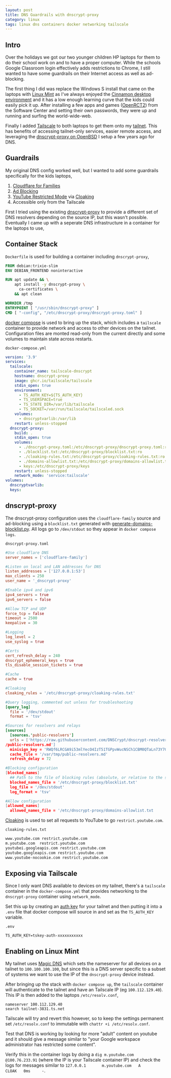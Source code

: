 ```yaml
---
layout: post
title: DNS Guardrails with dnscrypt-proxy
category: linux
tags: linux dns containers docker networking tailscale
---
```


## Intro

Over the holidays we got our two younger children HP laptops for them to do their school work on and to have a proper computer. While the schools Google Classroom login effectively adds restrictions to Chrome, I still wanted to have some guardrails on their Internet access as well as ad-blocking.

The first thing I did was replace the Windows S install that came on the laptops with [Linux Mint](https://www.linuxmint.com/) as I've always enjoyed the [Cinnamon desktop environment](https://projects.linuxmint.com/cinnamon/) and it has a low enough learning curve that the kids could easily pick it up. After installing a few apps and games ([OpenRCT2](https://openrct2.org/)) from the Software Center and setting their own passwords, they were up and running and surfing the world-wide-web.

Finally I added [Tailscale](https://tailscale.com/) to both laptops to get them onto my [tailnet](https://tailscale.com/kb/1136/tailnet). This has benefits of accessing tailnet-only services, easier remote access, and leveraging the [dnscrypt-proxy on OpenBSD](https://www.ecliptik.com/Running-dnscrypt-proxy-on-OpenBSD/) I setup a few years ago for DNS.

## Guardrails

My original DNS config worked well, but I wanted to add some guardrails specifically for the kids laptops,

1. [Cloudflare for Families](https://blog.cloudflare.com/introducing-1-1-1-1-for-families/)
2. [Ad Blocking](https://github.com/DNSCrypt/dnscrypt-proxy/wiki/Public-blocklist)
3. [YouTube Restricted Mode](https://support.google.com/a/answer/6212415) via [Cloaking](https://github.com/DNSCrypt/dnscrypt-proxy/wiki/Public-blocklist)
4. Accessible only from the Tailscale

First I tried using the existing [dnscrypt-proxy](https://github.com/DNSCrypt/dnscrypt-proxy) to provide a different set of DNS resolvers depending on the source IP, but this wasn't possible. Eventually I came up with a seperate DNS infrastructure in a container for the laptops to use,

## Container Stack

`Dockerfile` is used for building a container including `dnscrypt-proxy`,

```dockerfile
FROM debian:trixie-slim
ENV DEBIAN_FRONTEND noninteractive

RUN apt update && \
    apt install -y dnscrypt-proxy \
      ca-certificates \
    && apt clean

WORKDIR /tmp
ENTRYPOINT [ "/usr/sbin/dnscrypt-proxy" ]
CMD [ "-config", "/etc/dnscrypt-proxy/dnscrypt-proxy.toml" ]
```

[docker compose](https://docs.docker.com/compose/) is used to bring up the stack, which includes a `tailscale` container to provide network and access to other devices on the tailnet. Configuration files are monted read-only from the current directly and some volumes to maintain state across restarts.

`docker-compose.yml`

```yaml
version: '3.9'
services:
  tailscale:
    container_name: tailscale-dnscrypt
    hostname: dnscrypt-proxy
    image: ghcr.io/tailscale/tailscale
    stdin_open: true
    environment:
      - TS_AUTH_KEY=${TS_AUTH_KEY}
      - TS_USERSPACE=true
      - TS_STATE_DIR=/var/lib/tailscale
      - TS_SOCKET=/var/run/tailscale/tailscaled.sock
    volumes:
      - dnscryptvarlib:/var/lib
    restart: unless-stopped
  dnscrypt-proxy:
    build: .
    stdin_open: true
    volumes:
      - ./dnscrypt-proxy.toml:/etc/dnscrypt-proxy/dnscrypt-proxy.toml:ro
      - ./blocklist.txt:/etc/dnscrypt-proxy/blocklist.txt:ro
      - ./cloaking-rules.txt:/etc/dnscrypt-proxy/cloaking-rules.txt:ro
      - ./domains-allowlist.txt:/etc/dnscrypt-proxy/domains-allowlist.txt:ro
      - keys:/etc/dnscrypt-proxy/keys
    restart: unless-stopped
    network_mode: 'service:tailscale'
volumes:
  dnscryptvarlib:
  keys:
```

## dnscrypt-proxy

The dnscrypt-proxy configuration uses the `cloudflare-family` source and ad-blocking using a `blocklist.txt` generated with [generate-domains-blocklist.py](https://github.com/DNSCrypt/dnscrypt-proxy/wiki/Combining-Blocklists). All logs go to `/dev/stdout` so they appear in `docker compose logs`.

`dnscrypt-proxy.toml`

```toml
#Use cloudflare DNS
server_names = ['cloudflare-family']

#Listen on local and LAN addresses for DNS
listen_addresses = ['127.0.0.1:53']
max_clients = 250
user_name = '_dnscrypt-proxy'

#Enable ipv4 and ipv6
ipv4_servers = true
ipv6_servers = false

#Allow TCP and UDP
force_tcp = false
timeout = 2500
keepalive = 30

#Logging
log_level = 2
use_syslog = true

#Certs
cert_refresh_delay = 240
dnscrypt_ephemeral_keys = true
tls_disable_session_tickets = true

#Cache
cache = true

#Cloaking
cloaking_rules = '/etc/dnscrypt-proxy/cloaking-rules.txt'

#Query logging, commented out unless for troubleshooting
[query_log]
  file = '/dev/stdout'
  format = 'tsv'

#Sources for resolvers and relays
[sources]
  [sources.'public-resolvers']
  urls = ['https://raw.githubusercontent.com/DNSCrypt/dnscrypt-resolvers/master/v3/public-resolvers.md', 'https://download.dnscrypt.info/resolvers-list/v3
/public-resolvers.md']
  minisign_key = 'RWQf6LRCGA9i53mlYecO4IzT51TGPpvWucNSCh1CBM0QTaLn73Y7GFO3'
  cache_file = '/var/tmp/public-resolvers.md'
  refresh_delay = 72

#Blocking configuration
[blocked_names]
  ## Path to the file of blocking rules (absolute, or relative to the same directory as the executable file)
  blocked_names_file = '/etc/dnscrypt-proxy/blocklist.txt'
  log_file = '/dev/stdout'
  log_format = 'tsv'

#Allow configuration
[allowed_names]
  allowed_names_file = '/etc/dnscrypt-proxy/domains-allowlist.txt
```

[Cloaking](https://github.com/DNSCrypt/dnscrypt-proxy/wiki/Public-blocklist) is used to set all requests to YouTube to go `restrict.youtube.com`.

`cloaking-rules.txt`

```txt
www.youtube.com restrict.youtube.com
m.youtube.com  restrict.youtube.com
youtubei.googleapis.com restrict.youtube.com
youtube.googleapis.com restrict.youtube.com
www.youtube-nocookie.com restrict.youtube.com
```

## Exposing via Tailscale

Since I only want DNS available to devices on my tailnet, there's a `tailscale` container in the `docker-compose.yml` that provides networking to the `dnscrypt-proxy` container using `network_mode`.

Set this up by creating an [auth key](https://tailscale.com/kb/1085/auth-keys) for your tailnet and then putting it into a `.env` file that docker compose will source in and set as the `TS_AUTH_KEY` variable.


`.env`

```shell
TS_AUTH_KEY=tskey-auth-xxxxxxxxxxx
```

## Enabling on Linux Mint

My tailnet uses [Magic DNS](https://tailscale.com/kb/1081/magicdns) which sets the nameserver for all devices on a tailnet to `100.100.100.100`, but since this is a DNS server specific to a subset of systems we want to use the IP of the `dnscrypt-proxy` device instead.

After bringing up the stack with `docker compose up`, the `tailscale` container will authenticate to the tailnet and have an Tailscale IP (eg `100.112.129.40`). This IP is then added to the laptops `/etc/resolv.conf`,

```
nameserver 100.112.129.40
search tailnet-3831.ts.net
```

Tailscale will try and revert this however, so to keep the settings permanent set `/etc/resolv.conf` to immutable with `chattr +i /etc/resolv.conf`.

Test that DNS is working by looking for more "adult" content on youtube and it should give a message similar to "your Google workspace administrator has restricted some content".

Verify this in the container logs by doing a `dig m.youtube.com  @100.76.233.91` (where the IP is your Tailscale container IP) and check the logs for messages similar to `127.0.0.1       m.youtube.com   A       CLOAK   0ms     -`.
